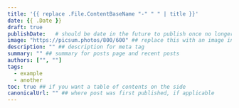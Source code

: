 ```yaml
---
title: '{{ replace .File.ContentBaseName "-" " " | title }}'
date: {{ .Date }}
draft: true
publishDate:   # should be date in the future to publish once no longer draft
image: "https://picsum.photos/800/600" ## replace this with an image in static/images/posts/ (/images/posts/)
description: "" ## description for meta tag
summary: "" ## summary for posts page and recent posts
authors: ["", ""]
tags:
  - example
  - another
toc: true ## if you want a table of contents on the side
canonicalUrl: "" ## where post was first published, if applicable
---
```

